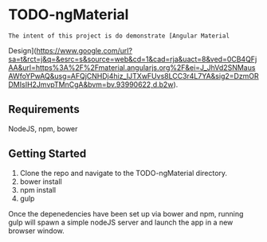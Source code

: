 TODO-ngMaterial
===============

    The intent of this project is do demonstrate [Angular Material
Design](https://www.google.com/url?sa=t&rct=j&q=&esrc=s&source=web&cd=1&cad=rja&uact=8&ved=0CB4QFjAA&url=https%3A%2F%2Fmaterial.angularjs.org%2F&ei=J_JhVd2SNMausAWfoYPwAQ&usg=AFQjCNHDj4hiz_IJTXwFUvs8LCC3r4L7YA&sig2=DzmORDMIsIH2JmvpTMnCgA&bvm=bv.93990622,d.b2w).

Requirements
------------

NodeJS, npm, bower


Getting Started
---------------

1. Clone the repo and navigate to the TODO-ngMaterial directory.
2. bower install
3. npm install
4. gulp

Once the depenedencies have been set up via bower and npm, running gulp
will spawn a simple nodeJS server and launch the app in a new browser
window.

